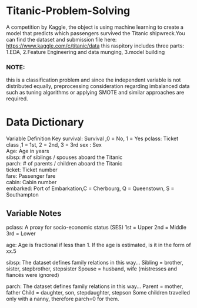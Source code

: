 # Titanic-Problem-Solving
A competition by Kaggle, the object is using machine learning to create a model that predicts which passengers survived the Titanic shipwreck.You can find the dataset and submission file here: https://www.kaggle.com/c/titanic/data
this raspitory includes three parts: 1.EDA, 2.Feature Engineering and data munging, 3.model building
### NOTE: 
this is a classification problem and since the independent variable is not distributed equally, preprocessing consideration regarding imbalanced data such as tuning algorithms or applying SMOTE and similar approaches are required.

# Data Dictionary
Variable	Definition	    Key
survival:	Survival	    ,0 = No, 1 = Yes
pclass:	  Ticket class	,1 = 1st, 2 = 2nd, 3 = 3rd
sex	:     Sex	
Age:    	Age in years	
sibsp:   	# of siblings / spouses aboard the Titanic	
parch:  	# of parents / children aboard the Titanic	
ticket:  	Ticket number	
fare:   	Passenger fare	
cabin:  	Cabin number	
embarked:	Port of Embarkation,C = Cherbourg, Q = Queenstown, S = Southampton

## Variable Notes
pclass: A proxy for socio-economic status (SES)
1st = Upper
2nd = Middle
3rd = Lower

age: Age is fractional if less than 1. If the age is estimated, is it in the form of xx.5

sibsp: The dataset defines family relations in this way...
Sibling = brother, sister, stepbrother, stepsister
Spouse = husband, wife (mistresses and fiancés were ignored)

parch: The dataset defines family relations in this way...
Parent = mother, father
Child = daughter, son, stepdaughter, stepson
Some children travelled only with a nanny, therefore parch=0 for them.

